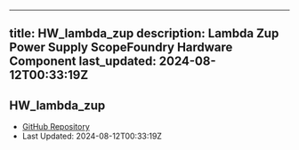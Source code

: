 
---
title: HW_lambda_zup
description: Lambda Zup Power Supply ScopeFoundry Hardware Component
last_updated: 2024-08-12T00:33:19Z
---

## HW_lambda_zup

- [GitHub Repository](https://github.com/ScopeFoundry/HW_lambda_zup)
- Last Updated: 2024-08-12T00:33:19Z

